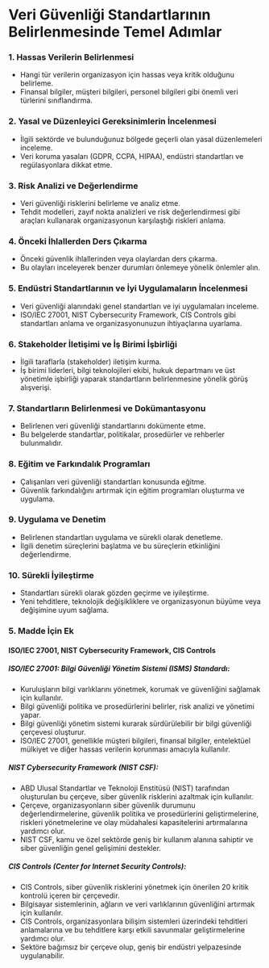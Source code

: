 # Veri Güvenliği Standartlarının Belirlenmesinde Temel Adımlar

### 1. Hassas Verilerin Belirlenmesi

- Hangi tür verilerin organizasyon için hassas veya kritik olduğunu belirleme.
- Finansal bilgiler, müşteri bilgileri, personel bilgileri gibi önemli veri türlerini sınıflandırma.

### 2. Yasal ve Düzenleyici Gereksinimlerin İncelenmesi

- İlgili sektörde ve bulunduğunuz bölgede geçerli olan yasal düzenlemeleri inceleme.
- Veri koruma yasaları (GDPR, CCPA, HIPAA), endüstri standartları ve regülasyonlara dikkat etme.

### 3. Risk Analizi ve Değerlendirme

- Veri güvenliği risklerini belirleme ve analiz etme.
- Tehdit modelleri, zayıf nokta analizleri ve risk değerlendirmesi gibi araçları kullanarak organizasyonun karşılaştığı riskleri anlama.

### 4. Önceki İhlallerden Ders Çıkarma

- Önceki güvenlik ihlallerinden veya olaylardan ders çıkarma.
- Bu olayları inceleyerek benzer durumları önlemeye yönelik önlemler alın.

### 5. Endüstri Standartlarının ve İyi Uygulamaların İncelenmesi

- Veri güvenliği alanındaki genel standartları ve iyi uygulamaları inceleme.
- ISO/IEC 27001, NIST Cybersecurity Framework, CIS Controls gibi standartları anlama ve organizasyonunuzun ihtiyaçlarına uyarlama.

### 6. Stakeholder İletişimi ve İş Birimi İşbirliği

- İlgili taraflarla (stakeholder) iletişim kurma.
- İş birimi liderleri, bilgi teknolojileri ekibi, hukuk departmanı ve üst yönetimle işbirliği yaparak standartların belirlenmesine yönelik görüş alışverişi.

### 7. Standartların Belirlenmesi ve Dokümantasyonu

- Belirlenen veri güvenliği standartlarını dokümente etme.
- Bu belgelerde standartlar, politikalar, prosedürler ve rehberler bulunmalıdır.

### 8. Eğitim ve Farkındalık Programları

- Çalışanları veri güvenliği standartları konusunda eğitme.
- Güvenlik farkındalığını artırmak için eğitim programları oluşturma ve uygulama.

### 9. Uygulama ve Denetim

- Belirlenen standartları uygulama ve sürekli olarak denetleme.
- İlgili denetim süreçlerini başlatma ve bu süreçlerin etkinliğini değerlendirme.

### 10. Sürekli İyileştirme

- Standartları sürekli olarak gözden geçirme ve iyileştirme.
- Yeni tehditlere, teknolojik değişikliklere ve organizasyonun büyüme veya değişimine uyum sağlama.

### 5. Madde İçin Ek

#### ISO/IEC 27001, NIST Cybersecurity Framework, CIS Controls

##### ISO/IEC 27001: Bilgi Güvenliği Yönetim Sistemi (ISMS) Standardı:

- Kuruluşların bilgi varlıklarını yönetmek, korumak ve güvenliğini sağlamak için kullanılır.
- Bilgi güvenliği politika ve prosedürlerini belirler, risk analizi ve yönetimi yapar.
- Bilgi güvenliği yönetim sistemi kurarak sürdürülebilir bir bilgi güvenliği çerçevesi oluşturur.
- ISO/IEC 27001, genellikle müşteri bilgileri, finansal bilgiler, entelektüel mülkiyet ve diğer hassas verilerin korunması amacıyla kullanılır.

##### NIST Cybersecurity Framework (NIST CSF):

- ABD Ulusal Standartlar ve Teknoloji Enstitüsü (NIST) tarafından oluşturulan bu çerçeve, siber güvenlik risklerini azaltmak için kullanılır.
- Çerçeve, organizasyonların siber güvenlik durumunu değerlendirmelerine, güvenlik politika ve prosedürlerini geliştirmelerine, riskleri yönetmelerine ve olay müdahalesi kapasitelerini artırmalarına yardımcı olur.
- NIST CSF, kamu ve özel sektörde geniş bir kullanım alanına sahiptir ve siber güvenliğin genel gelişimini destekler.

##### CIS Controls (Center for Internet Security Controls):

- CIS Controls, siber güvenlik risklerini yönetmek için önerilen 20 kritik kontrolü içeren bir çerçevedir.
- Bilgisayar sistemlerinin, ağların ve veri varlıklarının güvenliğini artırmak için kullanılır.
- CIS Controls, organizasyonlara bilişim sistemleri üzerindeki tehditleri anlamalarına ve bu tehditlere karşı etkili savunmalar geliştirmelerine yardımcı olur.
- Sektöre bağımsız bir çerçeve olup, geniş bir endüstri yelpazesinde uygulanabilir.
